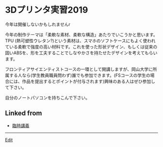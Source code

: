 # 3Dプリンタ実習2019

今年は開催しないかもしれませんr



今年の制作テーマは「柔軟な素材、柔軟な構造」あたりでいこうかと思います。TPU (熱可塑性ウレタン?)という素材は、スマホのソフトケースにもよく使われている柔軟で強度の高い材料です。これを使った形状デザイン、もしくは従来の固いABSを、形を工夫することでしなやかさを持たせたデザインを考えてもらいます。



フロンティアサイエンティストコースの一環として開講しますが、岡山大学に所属する人なら(学生教員職員問わず)誰でも参加できます。(FSコースの学生の場合には、作品を提出するとポイントが付与されます)興味のある人はぜひ参加して下さい。



自分のノートパソコンを持ちこんで下さい。





## Linked from

* [臨時講義](臨時講義.md)


----
[Edit](https://github.com/vitroid/vitroid.github.io/blob/master/MD/3Dプリンタ実習2019.md)
